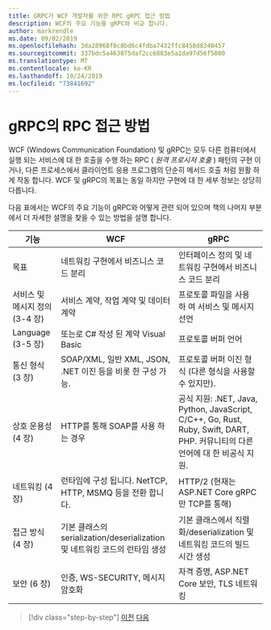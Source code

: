 ```yaml
---
title: GRPC가 WCF 개발자를 위한 RPC gRPC 접근 방법
description: WCF의 주요 기능을 gRPC와 비교 합니다.
author: markrendle
ms.date: 09/02/2019
ms.openlocfilehash: 3da28968f8c8bd6c4fdba7432ffc8458d8340457
ms.sourcegitcommit: 337bdc5a463875daf2cc6883e5a2da97d56f5000
ms.translationtype: MT
ms.contentlocale: ko-KR
ms.lasthandoff: 10/24/2019
ms.locfileid: "73841692"
---
```

# <a name="how-grpc-approaches-rpc"></a>gRPC의 RPC 접근 방법

WCF (Windows Communication Foundation) 및 gRPC는 모두 다른 컴퓨터에서 실행 되는 서비스에 대 한 호출을 수행 하는 RPC ( *원격 프로시저 호출* ) 패턴의 구현 이거나, 다른 프로세스에서 클라이언트 응용 프로그램의 단순히 메서드 호출 처럼 원활 하 게 작동 합니다. WCF 및 gRPC의 목표는 동일 하지만 구현에 대 한 세부 정보는 상당히 다릅니다.

다음 표에서는 WCF의 주요 기능이 gRPC와 어떻게 관련 되어 있으며 책의 나머지 부분에서 더 자세한 설명을 찾을 수 있는 방법을 설명 합니다.

| 기능 | WCF | gRPC |
| -------- | --- | ---- |
| 목표 | 네트워킹 구현에서 비즈니스 코드 분리 | 인터페이스 정의 및 네트워킹 구현에서 비즈니스 코드 분리 |
| 서비스 및 메시지 정의 (3-4 장)  | 서비스 계약, 작업 계약 및 데이터 계약 | 프로토콜 파일을 사용 하 여 서비스 및 메시지 선언 |
| Language (3-5 장) | 또는로 C# 작성 된 계약 Visual Basic | 프로토콜 버퍼 언어 |
| 통신 형식 (3 장) | SOAP/XML, 일반 XML, JSON, .NET 이진 등을 비롯 한 구성 가능. | 프로토콜 버퍼 이진 형식 (다른 형식을 사용할 수 있지만).
| 상호 운용성 (4 장) | HTTP를 통해 SOAP를 사용 하는 경우 | 공식 지원: .NET, Java, Python, JavaScript, C/C++, Go, Rust, Ruby, Swift, DART, PHP. 커뮤니티의 다른 언어에 대 한 비공식 지원. |
| 네트워킹 (4 장) | 런타임에 구성 됩니다. NetTCP, HTTP, MSMQ 등을 전환 합니다. | HTTP/2 (현재는 ASP.NET Core gRPC만 TCP를 통해) |
| 접근 방식 (4 장) | 기본 클래스의 serialization/deserialization 및 네트워킹 코드의 런타임 생성 | 기본 클래스에서 직렬화/deserialization 및 네트워킹 코드의 빌드 시간 생성 |
| 보안 (6 장) | 인증, WS-SECURITY, 메시지 암호화 | 자격 증명, ASP.NET Core 보안, TLS 네트워킹 |

>[!div class="step-by-step"]
>[이전](grpc-overview.md)
>[다음](interface-definition-language.md)
